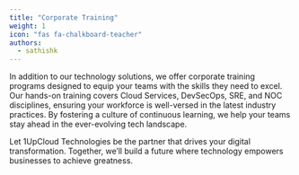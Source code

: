 ```yaml
---
title: "Corporate Training"
weight: 1
icon: "fas fa-chalkboard-teacher"
authors:
  - sathishk
---
```


In addition to our technology solutions, we offer corporate training programs designed to equip your teams with the skills they need to excel. Our hands-on training covers Cloud Services, DevSecOps, SRE, and NOC disciplines, ensuring your workforce is well-versed in the latest industry practices. By fostering a culture of continuous learning, we help your teams stay ahead in the ever-evolving tech landscape.

Let 1UpCloud Technologies be the partner that drives your digital transformation. Together, we’ll build a future where technology empowers businesses to achieve greatness.